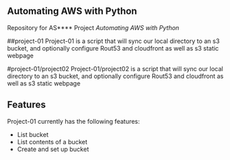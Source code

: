 ## Automating AWS with Python
Repository for AS**** Project *Automating AWS with  Python*

##project-01
Project-01 is a script that will sync our local directory to an s3 bucket, and optionally configure Rout53 and cloudfront as well as s3 static webpage

#project-01/project02
Project-01/project02 is a script that will sync our local directory to an s3 bucket, and optionally configure Rout53 and cloudfront as well as s3 static webpage


## Features
Project-01 currently has the following features:

- List bucket
- List contents of a bucket
- Create and set up bucket
